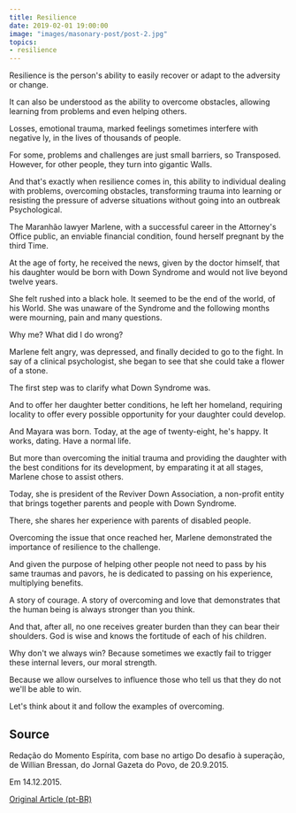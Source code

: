```yaml
---
title: Resilience
date: 2019-02-01 19:00:00
image: "images/masonary-post/post-2.jpg"
topics: 
- resilience
---
```


Resilience is the person's ability to easily recover or adapt to the
adversity or change.

It can also be understood as the ability to overcome obstacles, allowing
learning from problems and even helping others.

Losses, emotional trauma, marked feelings sometimes interfere with
negative ly, in the lives of thousands of people.

For some, problems and challenges are just small barriers, so
Transposed. However, for other people, they turn into gigantic
Walls.

And that's exactly when resilience comes in, this ability to
individual dealing with problems, overcoming obstacles, transforming trauma into
learning or resisting the pressure of adverse situations without going into an outbreak
Psychological.

The Maranhão lawyer Marlene, with a successful career in the Attorney's Office
public, an enviable financial condition, found herself pregnant by the third
Time.

At the age of forty, he received the news, given by the doctor himself, that his
daughter would be born with Down Syndrome and would not live beyond twelve years.

She felt rushed into a black hole. It seemed to be the end of the world, of his
World. She was unaware of the Syndrome and the following months
were mourning, pain and many questions.

Why me? What did I do wrong?

Marlene felt angry, was depressed, and finally decided to go to the fight. In
say of a clinical psychologist, she began to see that she could take a flower of
a stone.

The first step was to clarify what Down Syndrome was.

And to offer her daughter better conditions, he left her homeland,
requiring locality to offer every possible opportunity for
your daughter could develop.

And Mayara was born. Today, at the age of twenty-eight, he's happy. It works, dating. Have
a normal life.

But more than overcoming the initial trauma and providing the daughter with the best
conditions for its development, by emparating it at all stages, Marlene
chose to assist others.

Today, she is president of the Reviver Down Association, a non-profit entity
that brings together parents and people with Down Syndrome.

There, she shares her experience with parents of disabled people.

Overcoming the issue that once reached her, Marlene demonstrated the importance of
resilience to the challenge.

And given the purpose of helping other people not need to pass
by his same traumas and pavors, he is dedicated to passing on his experience,
multiplying benefits.

A story of courage. A story of overcoming and love that demonstrates that
the human being is always stronger than you think.

And that, after all, no one receives greater burden than they can bear their shoulders.
God is wise and knows the fortitude of each of his children.

Why don't we always win? Because sometimes we exactly fail to
trigger these internal levers, our moral strength.

Because we allow ourselves to influence those who tell us that they do not
we'll be able to win.

Let's think about it and follow the examples of overcoming.

## Source
Redação do Momento Espírita, com base no artigo
Do desafio à superação, de Willian Bressan,
do Jornal Gazeta do Povo, de 20.9.2015.

Em 14.12.2015.

[Original Article (pt-BR)](http://momento.com.br/pt/ler_texto.php?id=4656)

